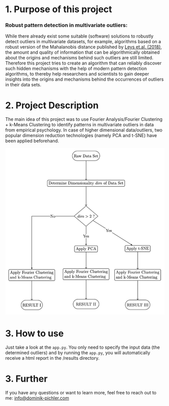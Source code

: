 # 1. Purpose of this project
### Robust pattern detection in multivariate outliers: 

While there already exist some suitable (software) solutions to robustly detect
outliers in multivariate datasets, for example, algorithms based on a robust version of the
Mahalanobis distance published by  [Leys et.al. (2018)](https://www.sciencedirect.com/science/article/abs/pii/S0022103117302123), the amount and quality of
information that can be algorithmically obtained about the origins and mechanisms behind
such outliers are still limited. Therefore this project tries to create an algorithm that can reliably
discover such hidden mechanisms with the help of modern pattern detection algorithms, to thereby help researchers and scientists to gain deeper insights into the origins and mechanisms behind the occurrences of outliers in their data sets. 

# 2. Project Description
The main idea of this project was to use Fourier Analysis/Fourier Clustering + k-Means Clustering to identify patterns in multivariate outliers in data from empirical psychology. In case of higher dimensional data/outliers, two popular dimension reduction technologies (namely PCA and t-SNE) have been applied beforehand. 



![Alt text](documentation/structural_overview.png?raw=true "Title")



# 3. How to use
Just take a look at the `app.py`. You only need to specify the input data (the determined outliers) and by running the `app.py`, you will automatically receive a html report in the /results directory. 


# 3. Further
If you have any questions or want to learn more, feel free to reach out to me: info@dominik-pichler.com